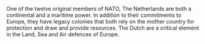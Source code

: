 One of the twelve original members of NATO, The Netherlands are both a
continental and a maritime power. In addition to their commitments to
Europe, they have legacy colonies that both rely on the mother country
for protection and draw and provide resources. The Dutch are a critical
element in the Land, Sea and Air defences of Europe.
